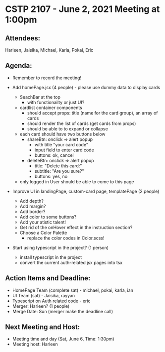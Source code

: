 # CSTP 2107 - June 2, 2021 Meeting at 1:00pm

## Attendees:
Harleen, Jaisika, Michael, Karla, Pokai, Eric

## Agenda:
- Remember to record the meeting!

- Add homePage.jsx (4 people) - please use dummy data to display cards
  - SeachBar at the top
    - with functionailty or just UI?
  - cardlist container components
    - should accept props: title (name for the card group), an array of cards
    - should render the list of cards (get cards from props) 
    - should be able to to expand or collapse
  - each card should have two buttons below
    - shareBtn: onclick => alert popup 
      - with title "your card code" 
      - input field to enter card code
      - buttons: ok, cancel
    - deleteBtn: onclick => alert popup
      - title: "Delete this card:"
      - subtitle: "Are you sure?"  
      - buttons: yes, no
  - only logged in User should be able to come to this page 

- Improve UI in landingPage, custom-card page, templatePage (2 people)
  - Add depth?
  - Add margin?
  - Add border?
  - Add color to some buttons?
  - Add your atistic talent!
  - Get rid of the onHover effect in the instruction section?
  - Choose a Color Palette
    - replace the color codes in Color.scss!

- Start using typescript in the project? (1 person)
  - install typescript in the project  
  - convert the current auth-related jsx pages into tsx

## Action Items and Deadline:
- HomePage Team (complete sat) - michael, pokai, karla, ian
- UI Team (sat) - Jaisika, rayyan 
- Typescript on Auth related code - eric
- Merger: Harleen? (1 people)
- Merge Date: Sun (merger make the deadline call)

## Next Meeting and Host:
- Meeting time and day (Sat, June 6, Time: 1:30pm)
- Meeting host: Harleen

